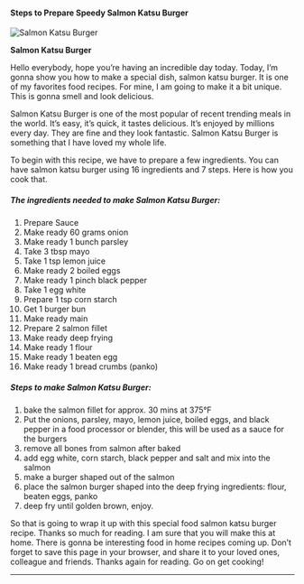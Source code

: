             

#### Steps to Prepare Speedy Salmon Katsu Burger

![Salmon Katsu Burger](https://img-global.cpcdn.com/recipes/5561156672421888/751x532cq70/salmon-katsu-burger-recipe-main-photo.jpg)

**Salmon Katsu Burger**

Hello everybody, hope you’re having an incredible day today. Today, I’m gonna show you how to make a special dish, salmon katsu burger. It is one of my favorites food recipes. For mine, I am going to make it a bit unique. This is gonna smell and look delicious.

Salmon Katsu Burger is one of the most popular of recent trending meals in the world. It’s easy, it’s quick, it tastes delicious. It’s enjoyed by millions every day. They are fine and they look fantastic. Salmon Katsu Burger is something that I have loved my whole life.

To begin with this recipe, we have to prepare a few ingredients. You can have salmon katsu burger using 16 ingredients and 7 steps. Here is how you cook that.

##### The ingredients needed to make Salmon Katsu Burger:

1.  Prepare Sauce
2.  Make ready 60 grams onion
3.  Make ready 1 bunch parsley
4.  Take 3 tbsp mayo
5.  Take 1 tsp lemon juice
6.  Make ready 2 boiled eggs
7.  Make ready 1 pinch black pepper
8.  Take 1 egg white
9.  Prepare 1 tsp corn starch
10.  Get 1 burger bun
11.  Make ready main
12.  Prepare 2 salmon fillet
13.  Make ready deep frying
14.  Make ready 1 flour
15.  Make ready 1 beaten egg
16.  Make ready 1 bread crumbs (panko)

##### Steps to make Salmon Katsu Burger:

1.  bake the salmon fillet for approx. 30 mins at 375°F
2.  Put the onions, parsley, mayo, lemon juice, boiled eggs, and black pepper in a food processor or blender, this will be used as a sauce for the burgers
3.  remove all bones from salmon after baked
4.  add egg white, corn starch, black pepper and salt and mix into the salmon
5.  make a burger shaped out of the salmon
6.  place the salmon burger shaped into the deep frying ingredients: flour, beaten eggs, panko
7.  deep fry until golden brown, enjoy.

So that is going to wrap it up with this special food salmon katsu burger recipe. Thanks so much for reading. I am sure that you will make this at home. There is gonna be interesting food in home recipes coming up. Don’t forget to save this page in your browser, and share it to your loved ones, colleague and friends. Thanks again for reading. Go on get cooking!

* * *